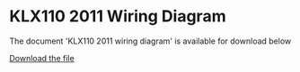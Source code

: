 # KLX110 2011 Wiring Diagram

The document 'KLX110 2011 wiring diagram' is available for download below

[Download the file](../../../static/file/KLX110wiring2011.pdf)
